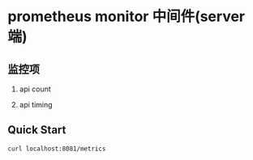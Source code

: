 # prometheus monitor 中间件(server端)

## 监控项
1. api count

2. api timing


## Quick Start

```
curl localhost:8081/metrics
```
